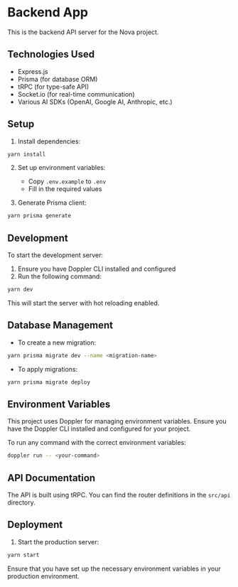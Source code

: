 # Backend App

This is the backend API server for the Nova project.

## Technologies Used

- Express.js
- Prisma (for database ORM)
- tRPC (for type-safe API)
- Socket.io (for real-time communication)
- Various AI SDKs (OpenAI, Google AI, Anthropic, etc.)

## Setup

1. Install dependencies:

```bash
yarn install
```

2. Set up environment variables:

   - Copy `.env.example` to `.env`
   - Fill in the required values

3. Generate Prisma client:

```bash
yarn prisma generate
```

## Development

To start the development server:

1. Ensure you have Doppler CLI installed and configured
2. Run the following command:

```bash
yarn dev
```

This will start the server with hot reloading enabled.

## Database Management

- To create a new migration:

```bash
yarn prisma migrate dev --name <migration-name>
```

- To apply migrations:

```bash
yarn prisma migrate deploy
```

## Environment Variables

This project uses Doppler for managing environment variables. Ensure you have the Doppler CLI installed and configured for your project.

To run any command with the correct environment variables:

```bash
doppler run -- <your-command>
```

## API Documentation

The API is built using tRPC. You can find the router definitions in the `src/api` directory.

## Deployment

1. Start the production server:

```bash
yarn start
```

Ensure that you have set up the necessary environment variables in your production environment.
